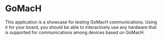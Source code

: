 GoMacH
================
This application is a showcase for testing GoMacH communications. Using it
for your board, you should be able to interactively use any hardware
that is supported for communications among devices based on GoMacH.

